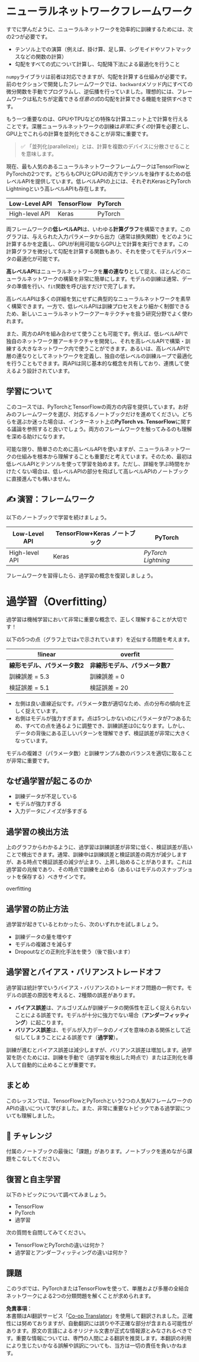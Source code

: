 <!--
CO_OP_TRANSLATOR_METADATA:
{
  "original_hash": "b5466bcedc3c75aa35476270362f626a",
  "translation_date": "2025-07-09T16:27:44+00:00",
  "source_file": "15-rag-and-vector-databases/data/frameworks.md",
  "language_code": "ja"
}
-->
# ニューラルネットワークフレームワーク

すでに学んだように、ニューラルネットワークを効率的に訓練するためには、次の2つが必要です。

* テンソル上での演算（例えば、掛け算、足し算、シグモイドやソフトマックスなどの関数の計算）
* 勾配をすべての式について計算し、勾配降下法による最適化を行うこと

`numpy`ライブラリは前者は対応できますが、勾配を計算する仕組みが必要です。前のセクションで開発したフレームワークでは、`backward`メソッド内にすべての微分関数を手動でプログラムし、逆伝播を行っていました。理想的には、フレームワークは私たちが定義できる*任意の式*の勾配を計算できる機能を提供すべきです。

もう一つ重要なのは、GPUやTPUなどの特殊な計算ユニット上で計算を行えることです。深層ニューラルネットワークの訓練は*非常に多くの*計算を必要とし、GPU上でこれらの計算を並列化できることが非常に重要です。

> ✅ 「並列化(parallelize)」とは、計算を複数のデバイスに分散させることを意味します。

現在、最も人気のあるニューラルネットワークフレームワークはTensorFlowとPyTorchの2つです。どちらもCPUとGPUの両方でテンソルを操作するための低レベルAPIを提供しています。低レベルAPIの上には、それぞれKerasとPyTorch Lightningという高レベルAPIも存在します。

Low-Level API | TensorFlow| PyTorch
--------------|-------------------------------------|--------------------------------
High-level API| Keras| PyTorch

両フレームワークの**低レベルAPI**は、いわゆる**計算グラフ**を構築できます。このグラフは、与えられた入力パラメータから出力（通常は損失関数）をどのように計算するかを定義し、GPUが利用可能ならGPU上で計算を実行できます。この計算グラフを微分して勾配を計算する関数もあり、それを使ってモデルパラメータの最適化が可能です。

**高レベルAPI**はニューラルネットワークを**層の連なり**として捉え、ほとんどのニューラルネットワークの構築を非常に簡単にします。モデルの訓練は通常、データの準備を行い、`fit`関数を呼び出すだけで完了します。

高レベルAPIは多くの詳細を気にせずに典型的なニューラルネットワークを素早く構築できます。一方で、低レベルAPIは訓練プロセスをより細かく制御できるため、新しいニューラルネットワークアーキテクチャを扱う研究分野でよく使われます。

また、両方のAPIを組み合わせて使うことも可能です。例えば、低レベルAPIで独自のネットワーク層アーキテクチャを開発し、それを高レベルAPIで構築・訓練する大きなネットワーク内で使うことができます。あるいは、高レベルAPIで層の連なりとしてネットワークを定義し、独自の低レベルの訓練ループで最適化を行うこともできます。両APIは同じ基本的な概念を共有しており、連携して使えるよう設計されています。

## 学習について

このコースでは、PyTorchとTensorFlowの両方の内容を提供しています。お好みのフレームワークを選び、対応するノートブックだけを進めてください。どちらを選ぶか迷った場合は、インターネット上の**PyTorch vs. TensorFlow**に関する議論を参照すると良いでしょう。両方のフレームワークを触ってみるのも理解を深める助けになります。

可能な限り、簡単さのために高レベルAPIを使いますが、ニューラルネットワークの仕組みを根本から理解することも重要だと考えています。そのため、最初は低レベルAPIとテンソルを使って学習を始めます。ただし、詳細を学ぶ時間をかけたくない場合は、低レベルAPIの部分を飛ばして高レベルAPIのノートブックに直接進んでも構いません。

## ✍️ 演習：フレームワーク

以下のノートブックで学習を続けましょう。

Low-Level API | TensorFlow+Keras ノートブック | PyTorch
--------------|-------------------------------------|--------------------------------
High-level API| Keras | *PyTorch Lightning*

フレームワークを習得したら、過学習の概念を復習しましょう。

# 過学習（Overfitting）

過学習は機械学習において非常に重要な概念で、正しく理解することが大切です！

以下の5つの点（グラフ上では`x`で示されています）を近似する問題を考えます。

!linear | overfit
-------------------------|--------------------------
**線形モデル、パラメータ数2** | **非線形モデル、パラメータ数7**
訓練誤差 = 5.3 | 訓練誤差 = 0
検証誤差 = 5.1 | 検証誤差 = 20

* 左側は良い直線近似です。パラメータ数が適切なため、点の分布の傾向を正しく捉えています。
* 右側はモデルが強力すぎます。点は5つしかないのにパラメータが7つあるため、すべての点を通るように調整でき、訓練誤差は0になります。しかし、データの背後にある正しいパターンを理解できず、検証誤差が非常に大きくなっています。

モデルの複雑さ（パラメータ数）と訓練サンプル数のバランスを適切に取ることが非常に重要です。

## なぜ過学習が起こるのか

  * 訓練データが不足している
  * モデルが強力すぎる
  * 入力データにノイズが多すぎる

## 過学習の検出方法

上のグラフからわかるように、過学習は訓練誤差が非常に低く、検証誤差が高いことで検出できます。通常、訓練中は訓練誤差と検証誤差の両方が減少しますが、ある時点で検証誤差の減少が止まり、上昇し始めることがあります。これは過学習の兆候であり、その時点で訓練を止める（あるいはモデルのスナップショットを保存する）べきサインです。

overfitting

## 過学習の防止方法

過学習が起きているとわかったら、次のいずれかを試しましょう。

 * 訓練データの量を増やす
 * モデルの複雑さを減らす
 * Dropoutなどの正則化手法を使う（後で扱います）

## 過学習とバイアス・バリアンストレードオフ

過学習は統計学でいうバイアス・バリアンスのトレードオフ問題の一例です。モデルの誤差の原因を考えると、2種類の誤差があります。

* **バイアス誤差**は、アルゴリズムが訓練データの関係性を正しく捉えられないことによる誤差です。モデルが十分に強力でない場合（**アンダーフィッティング**）に起こります。
* **バリアンス誤差**は、モデルが入力データのノイズを意味のある関係として近似してしまうことによる誤差です（**過学習**）。

訓練が進むとバイアス誤差は減少しますが、バリアンス誤差は増加します。過学習を防ぐためには、訓練を手動で（過学習を検出した時点で）または正則化を導入して自動的に止めることが重要です。

## まとめ

このレッスンでは、TensorFlowとPyTorchという2つの人気AIフレームワークのAPIの違いについて学びました。また、非常に重要なトピックである過学習についても理解しました。

## 🚀 チャレンジ

付属のノートブックの最後に「課題」があります。ノートブックを進めながら課題をこなしてください。

## 復習と自主学習

以下のトピックについて調べてみましょう。

- TensorFlow
- PyTorch
- 過学習

次の質問を自問してみてください。

- TensorFlowとPyTorchの違いは何か？
- 過学習とアンダーフィッティングの違いは何か？

## 課題

このラボでは、PyTorchまたはTensorFlowを使って、単層および多層の全結合ネットワークによる2つの分類問題を解くことが求められます。

**免責事項**：  
本書類はAI翻訳サービス「[Co-op Translator](https://github.com/Azure/co-op-translator)」を使用して翻訳されました。正確性には努めておりますが、自動翻訳には誤りや不正確な部分が含まれる可能性があります。原文の言語によるオリジナル文書が正式な情報源とみなされるべきです。重要な情報については、専門の人間による翻訳を推奨します。本翻訳の利用により生じたいかなる誤解や誤訳についても、当方は一切の責任を負いかねます。